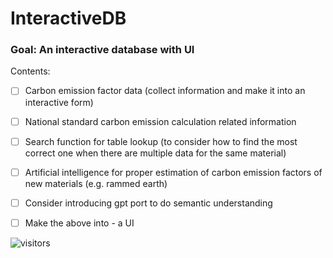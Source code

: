 # InteractiveDB

### Goal: An interactive database with UI

Contents:

- [ ] Carbon emission factor data (collect information and make it into an interactive form)
- [ ] National standard carbon emission calculation related information
- [ ] Search function for table lookup (to consider how to find the most correct one when there are multiple data for the same material)
- [ ] Artificial intelligence for proper estimation of carbon emission factors of new materials (e.g. rammed earth)
- [ ] Consider introducing gpt port to do semantic understanding
- [ ] Make the above into - a UI


![visitors](https://visitor-badge.laobi.icu/badge?page_id=wxy1203)

